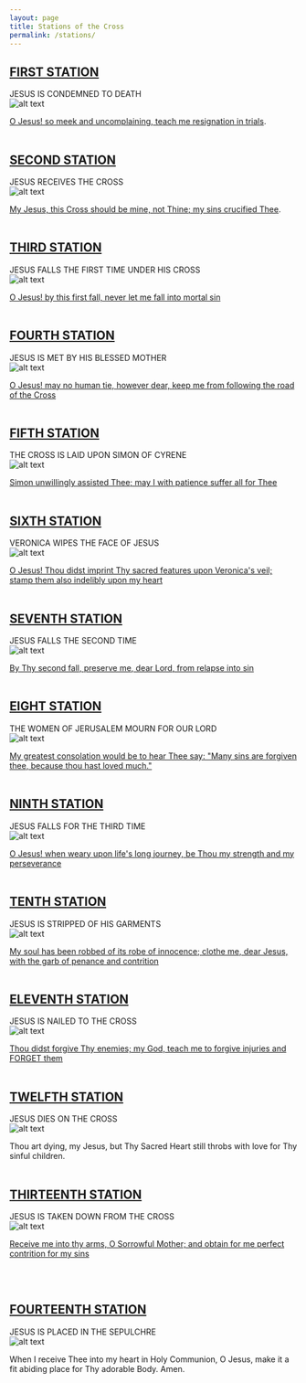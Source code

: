 ```yaml
---
layout: page
title: Stations of the Cross
permalink: /stations/
---
```


## [FIRST STATION](#first-station) ##

JESUS IS CONDEMNED TO DEATH  
![alt text](assets/images/station01.jpg)   

[O Jesus! so meek and uncomplaining, teach me resignation in trials](#second-station).
<br> <br>

## [SECOND STATION](#second-station) ##

JESUS RECEIVES THE CROSS   
![alt text](assets/images/station02.jpg)   

[My Jesus, this Cross should be mine, not Thine; my sins crucified Thee](#third-station).
<br> <br>

## [THIRD STATION](#third-station) ##

JESUS FALLS THE FIRST TIME UNDER HIS CROSS   
![alt text](assets/images/station03.jpg)   

[O Jesus! by this first fall, never let me fall into mortal sin](#fourth-station)
<br> <br>

## [FOURTH STATION](#fourth-station) ##

JESUS IS MET BY HIS BLESSED MOTHER   
![alt text](assets/images/station04.jpg)   

[O Jesus! may no human tie, however dear, keep me from following the road of the Cross](#fifth-station)
<br> <br>


## [FIFTH STATION](#fifth-station) ##

THE CROSS IS LAID UPON SIMON OF CYRENE   
![alt text](assets/images/station05.jpg)   

[Simon unwillingly assisted Thee; may I with patience suffer all for Thee](#sixth-station)
<br> <br>

## [SIXTH STATION](#sixth-station) ##

VERONICA WIPES THE FACE OF JESUS  
![alt text](assets/images/station06.jpg)   

[O Jesus! Thou didst imprint Thy sacred features upon Veronica's veil; stamp them also indelibly upon my heart](#seventh-station)
<br> <br>


## [SEVENTH STATION](#seventh-station) ##

JESUS FALLS THE SECOND TIME  
![alt text](assets/images/station07.jpg)   

[By Thy second fall, preserve me, dear Lord, from relapse into sin](#eigth-station)
<br> <br>

## [EIGHT STATION](#eigth-station) ##

THE WOMEN OF JERUSALEM MOURN FOR OUR LORD   
![alt text](assets/images/station08.jpg)   

[My greatest consolation would be to hear Thee say:  "Many sins are forgiven thee, because thou hast loved much."](#ninth-station)
<br> <br>

## [NINTH STATION](#ninth-station) ##

JESUS FALLS FOR THE THIRD TIME  
![alt text](assets/images/station09.jpg)   

[O Jesus!  when weary upon life's long journey, be Thou my strength and my perseverance](#tenth-station)
<br> <br>

## [TENTH STATION](#tenth-station) ##

JESUS IS STRIPPED OF HIS GARMENTS  
![alt text](assets/images/station10.jpg)   

[My soul has been robbed of its robe of innocence; clothe me, dear Jesus, with the garb of penance and contrition](#eleventh-station)
<br> <br>

## [ELEVENTH STATION](#eleventh-station) ##

JESUS IS NAILED TO THE CROSS   
![alt text](assets/images/station11.jpg)   

[Thou didst forgive Thy enemies; my God, teach me to forgive injuries and FORGET them](#twelfth-station)
<br> <br>


## [TWELFTH STATION](#twelfth-station) ##

JESUS DIES ON THE CROSS   
![alt text](assets/images/station12.jpg)   

Thou art dying, my Jesus, but Thy Sacred Heart still throbs with love for Thy sinful children.
<br> <br>
 
 
## [THIRTEENTH STATION](#thirteenth-station) ##

JESUS IS TAKEN DOWN FROM THE CROSS     
![alt text](assets/images/station13.jpg)   

[Receive me into thy arms, O Sorrowful Mother; and obtain for me perfect contrition for my sins](#fourteenth-station)

<br> <br>

## [FOURTEENTH STATION](#fourteenth-station) ##

JESUS IS PLACED IN THE SEPULCHRE   
![alt text](assets/images/station14.jpg)   

When I receive Thee into my heart in Holy Communion, O Jesus, make it a fit abiding place for Thy adorable Body.  Amen.
<br> <br>



<br><br><br><br><br><br>






